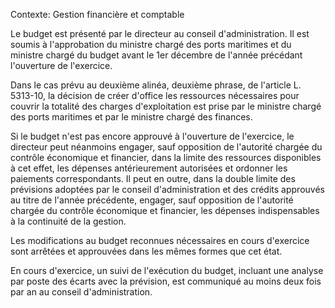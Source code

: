 Contexte: Gestion financière et comptable

Le budget est présenté par le directeur au conseil d'administration. Il est soumis à l'approbation du ministre chargé des ports maritimes et du ministre chargé du budget avant le 1er décembre de l'année précédant l'ouverture de l'exercice.

Dans le cas prévu au deuxième alinéa, deuxième phrase, de l'article L. 5313-10, la décision de créer d'office les ressources nécessaires pour couvrir la totalité des charges d'exploitation est prise par le ministre chargé des ports maritimes et par le ministre chargé des finances.

Si le budget n'est pas encore approuvé à l'ouverture de l'exercice, le directeur peut néanmoins engager, sauf opposition de l'autorité chargée du contrôle économique et financier, dans la limite des ressources disponibles à cet effet, les dépenses antérieurement autorisées et ordonner les paiements correspondants. Il peut en outre, dans la double limite des prévisions adoptées par le conseil d'administration et des crédits approuvés au titre de l'année précédente, engager, sauf opposition de l'autorité chargée du contrôle économique et financier, les dépenses indispensables à la continuité de la gestion.

Les modifications au budget reconnues nécessaires en cours d'exercice sont arrêtées et approuvées dans les mêmes formes que cet état.

En cours d'exercice, un suivi de l'exécution du budget, incluant une analyse par poste des écarts avec la prévision, est communiqué au moins deux fois par an au conseil d'administration.